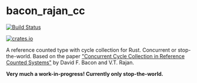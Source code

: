 # bacon_rajan_cc

[![Build Status](https://travis-ci.org/fitzgen/bacon_rajan_cc.png?branch=master)](https://travis-ci.org/fitzgen/bacon_rajan_cc)

[![crates.io](http://meritbadge.herokuapp.com/bacon_rajan_cc)](https://crates.io/crates/bacon_rajan_cc)

A reference counted type with cycle collection for Rust. Concurrent or
stop-the-world. Based on the paper
["Concurrent Cycle Collection in Reference Counted Systems"][paper] by David
F. Bacon and V.T. Rajan.

**Very much a work-in-progress! Currently only stop-the-world.**

[paper]: http://researcher.watson.ibm.com/researcher/files/us-bacon/Bacon01Concurrent.pdf
